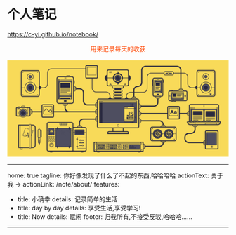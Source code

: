 # 个人笔记

https://c-yi.github.io/notebook/

<div style="color:orangered;text-align: center;width:100%;"> 用来记录每天的收获 </div>
<br>

<img src='https://github.com/c-yi/notebook/blob/master/docs/.vuepress/public/image/js.gif' />





---
home: true
tagline: 你好像发现了什么了不起的东西,哈哈哈哈
actionText: 关于我 →
actionLink: /note/about/
features:
- title: 小确幸 
  details: 记录简单的生活
- title: day by day
  details: 享受生活,享受学习!
- title: Now
  details: 赋闲
footer: 归我所有,不接受反驳,哈哈哈......
---

